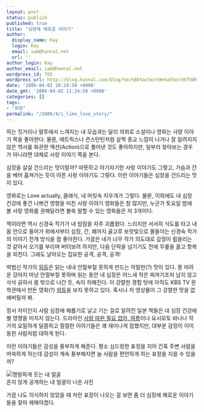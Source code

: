 ```yaml
---
layout: post
status: publish
published: true
title: "심장에 해로운 이야기"
author:
  display_name: Kay
  login: Kay
  email: iam@hannal.net
  url: ''
author_login: Kay
author_email: iam@hannal.net
wordpress_id: 765
wordpress_url: http://blog.hannal.com/blog/%ec%8b%ac%ec%9e%a5%ec%97%90-%ed%95%b4%eb%a1%9c%ec%9a%b4-%ec%9d%b4%ec%95%bc%ea%b8%b0/
date: '2006-04-02 20:24:50 +0900'
date_gmt: '2006-04-02 11:24:50 +0900'
categories: []
tags:
- "희망"
permalink: "/2006/4/i_like_love_story/"
---
```

<p>하는 짓거리나 말투에서 느껴지는 내 모습과는 달리 의외로 소설이나 영화는 사랑 이야기 쪽을 좋아한다. 물론, 매트릭스나 콘스탄틴처럼 살짝 종교 느낌이 나거나 잘 알려지지 않은 역사를 화끈한 액션(Action)으로 풀어낸 것도 좋아하지만, 일부러 찾아보는 경우가 아니라면 대체로 사랑 이야기 쪽을 본다.</p>
<p>심장을 살살 건드리는 맛이랄까? 따뜻하고 아기자기한 사랑 이야기도 그렇고, 가슴과 간을 베어 훔쳐가는 듯이 아픈 사랑 이야기도 그렇다. 이런 이야기들은 심장을 건드리는 맛이 있다.</p>
<p>영화로는 Love actually, 클래식, 내 머릿속 지우개가 그렇다. 물론, 이외에도 내 심장 건강에 좋건 나쁘건 영향을 미친 사랑 이야기 영화들은 참 많지만, 누군가 토요일 밤에 볼 사랑 영화를 권해달라면 불쑥 말할 수 있는 영화들은 저 3개이다.</p>
<p>책이라면 역시 신경숙 작가가 내 밤잠을 자주 괴롭혔다. 느리지만 서서히 식도를 타고 내 몸 안으로 들어가 위에서부터 심장, 간, 폐까지 골고루 보랏빛으로 물들이는 신경숙 작가의 이야기 전개 방식을 참 좋아한다. 가끔은 내가 너무 작가 의도대로 감정이 휩쓸리는 것 같아서 오기를 부리며 버텨보려 하지만, 다음 단락을 넘기기도 전에 무릎을 꿇고 항복을 외친다. 그래도 날아오는 집요한 공격, 공격, 공격!</p>
<p>박범신 작가의 <a href="http://www.yes24.com/Goods/FTGoodsView.aspx?goodsNo=201196&CategoryNumber=001001017001001">외등</a>은 읽는 내내 안절부절 못하게 만드는 악랄한(?) 맛이 있다. 똥 마려운 강아지 마냥 안절부절 못하며 읽는 동안 내 심장은 어느새 작은 찌꺼기조차 남지 않고 삭삭 긁혀서 몸 밖으로 나간 듯, 속이 허해진다. 이 강렬한 경험 탓에 아직도 KBS TV 문학관에서 만든 영화(?) <a href="http://www.kbs.co.kr/drama/hdtv/lamp/cast/">외등</a>을 보지 못하고 있다. 혹시나 저 영상물이 그 강렬한 맛을 없애버릴까 봐.</p>
<p>정서 차이인지 사람 심장에 해롭기로 날고 기는 걸로 알려진 일본 책들은 내 심장 건강에 별 영향을 미치지 않는다. 드라마인 <a href="http://www.nyust.com/zboard/view.php?id=drama&page=1&sn1=&divpage=1&sn=off&ss=on&sc=on&select_arrange=headnum&desc=asc&no=63">사랑 따윈 필요 없어, 여름</a>이나 요시모토 바나나 작가의 요밀하게 달콤하고 절절한 이야기들은 꽤 재미나게 접했지만, 대부분 감정이 이미 동한 사람처럼 대하게 된다.</p>
<p>이런 이야기들은 감성을 풍부하게 해준다. 평소 심드렁한 표정을 지어 간혹 주변 사람을 머쓱하게 하는데 감성이 계속 풍부해지면 늘 사람을 편안하게 하는 표정을 지을 수 있을까?</p>
<p class="centerphoto"><img src="http://blog.hannal.com/wp-content/old_uploads/IMG_03925414.jpg" alt="명랑하게 웃는 내 얼굴" /><br />
흔치 않게 공개하는 내 얼굴이 나온 사진</p>
<p>가끔 나도 의식하지 않았을 때 저런 표정이 나오는 걸 보면 좀 더 심장에 해로운 이야기들을 찾아 헤매야겠다.</p>

